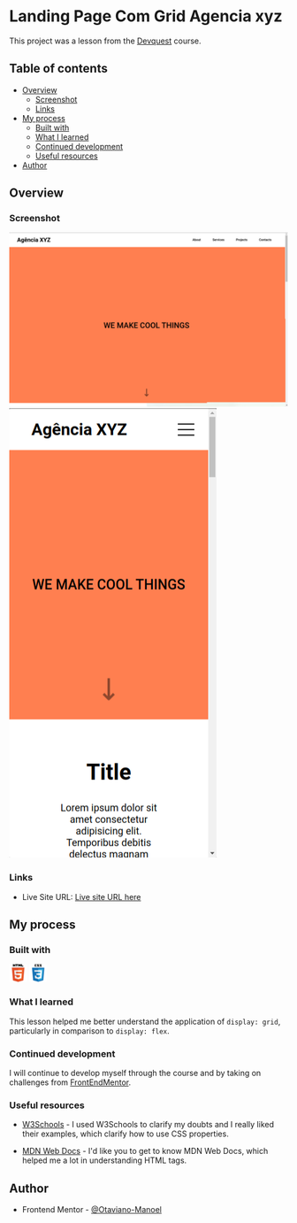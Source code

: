 # Landing Page Com Grid Agencia xyz

This project was a lesson from the [Devquest](https://devemdobro.com/matriculas-abertas/) course.

## Table of contents

- [Overview](#overview)
  - [Screenshot](#screenshot)
  - [Links](#links)
- [My process](#my-process)
  - [Built with](#built-with)
  - [What I learned](#what-i-learned)
  - [Continued development](#continued-development)
  - [Useful resources](#useful-resources)
- [Author](#author)

## Overview

### Screenshot

![screen desktop](./src/images/screenshot-desktop.png)
![screen mobile](./src/images/screenshot-mobile.png)

### Links

- Live Site URL: [Live site URL here](https://otaviano-manoel.github.io/landing-page/)

## My process

### Built with

<code><img height="32" src="https://raw.githubusercontent.com/github/explore/80688e429a7d4ef2fca1e82350fe8e3517d3494d/topics/html/html.png" alt="HTML5"/></code>
<code><img height="32" src="https://raw.githubusercontent.com/github/explore/80688e429a7d4ef2fca1e82350fe8e3517d3494d/topics/css/css.png" alt="CSS"/></code>


### What I learned

This lesson helped me better understand the application of `display: grid`, particularly in comparison to `display: flex`.

### Continued development

I will continue to develop myself through the course and by taking on challenges from [FrontEndMentor](https://www.frontendmentor.io/).

### Useful resources

- [W3Schools](https://www.w3schools.com/css/default.asp) - 
I used W3Schools to clarify my doubts and I really liked their examples, which clarify how to use CSS properties.

- [MDN Web Docs](https://developer.mozilla.org/pt-BR/) - I'd like you to get to know MDN Web Docs, which helped me a lot in understanding HTML tags.

## Author

- Frontend Mentor - [@Otaviano-Manoel](https://www.frontendmentor.io/profile/Otaviano-Manoel)